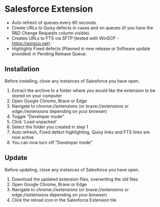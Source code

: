 # Salesforce Extension

- Auto refresh of queues every 60 seconds.
- Create URLs to Quixy defects in cases and on queues (if you have the R&D Change Requests column visible).  
- Creates URLs to FTS via SFTP (tested with WinSCP - https://winscp.net).  
- Highlights Fixed defects (Planned in new release or Software update provided) in Pending Release Queue.  

## Installation
Before installing, close any instances of Salesforce you have open.  

1. Extract the archive to a folder where you would like the extension to be stored on your computer  
2. Open Google Chrome, Brave or Edge  
3. Navigate to chrome://extensions (or brave://extensions or edge://extensions depending on your browser) 
4. Toggle "Developer mode"  
5. Click 'Load unpacked'  
6. Select the folder you created in step 1  
7. Auto refresh, Fixed defect highlighting, Quixy links and FTS links are now active
8. You can now turn off "Developer mode" 

## Update
Before updating, close any instances of Salesforce you have open.

1. Download the updated extension files, overwriting the old files
2. Open Google Chrome, Brave or Edge  
3. Navigate to chrome://extensions (or brave://extensions or edge://extensions depending on your browser) 
4. Click the reload icon in the Salesforce Extension tile